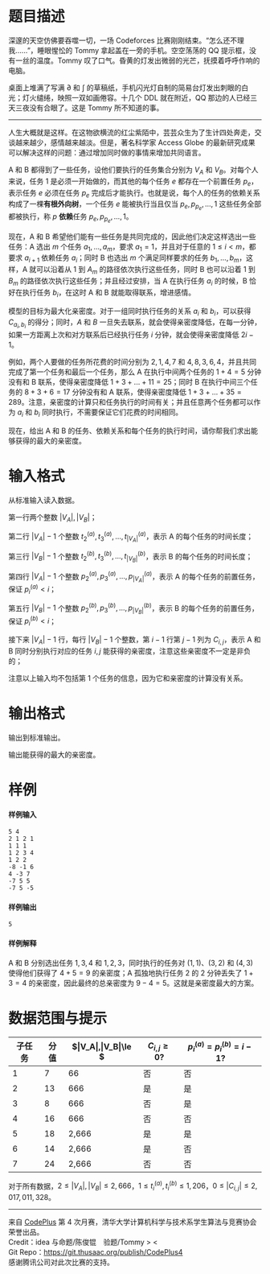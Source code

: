 
# 题目描述

深邃的天空仿佛要吞噬一切，一场 Codeforces 比赛刚刚结束。“怎么还不理我……”，睡眼惺忪的 Tommy 拿起盖在一旁的手机。空空荡荡的 QQ 提示框，没有一丝的温度。Tommy 叹了口气。昏黄的灯发出微弱的光芒，抚摸着呼呼作响的电脑。

桌面上堆满了写满 $\partial$ 和 $\int$ 的草稿纸，手机闪光灯自制的简易台灯发出刺眼的白光；灯火缱绻，映照一双如画倦容。十几个 DDL 就在附近，QQ 那边的人已经三天三夜没有合眼了。这是 Tommy 所不知道的事。

<hr>

人生大概就是这样。在这物欲横流的红尘紫陌中，芸芸众生为了生计四处奔走，交谈越来越少，感情越来越淡。但是，著名科学家 Access Globe 的最新研究成果可以解决这样的问题：通过增加同时做的事情来增加共同语言。

A 和 B 都得到了一些任务，设他们要执行的任务集合分别为 $V_A$ 和 $V_B$。对每个人来说，任务 $1$ 是必须一开始做的，而其他的每个任务 $e$ 都存在一个前置任务 $p_e$，表示任务 $e$ 必须在任务 $p_e$ 完成后才能执行。也就是说，每个人的任务的依赖关系构成了一棵**有根外向树**，一个任务 $e$ 能被执行当且仅当 $p_e,p_{p_{e}},...,1$ 这些任务全部都被执行，称 $p$ **依赖**任务 $p_e,p_{p_{e}},...,1$。

现在，A 和 B 希望他们能有一些任务是共同完成的，因此他们决定这样选出一些任务：A 选出 $m$ 个任务 $a_1,...,a_m$，要求 $a_1=1$，并且对于任意的 $1\le i<m$，都要求 $a_{i+1}$ 依赖任务 $a_i$；同时 B 也选出 $m$ 个满足同样要求的任务 $b_1,...,b_m$，这样，A 就可以沿着从 $1$ 到 $A_m$ 的路径依次执行这些任务，同时 B 也可以沿着 $1$ 到 $B_m$ 的路径依次执行这些任务；并且经过安排，当 A 在执行任务 $a_i$ 的时候，B 恰好在执行任务 $b_i$，在这时 A 和 B 就能取得联系，增进感情。

模型的目标为最大化亲密度。对于一组同时执行任务的关系 $a_i$ 和 $b_i$，可以获得 $C_{a_i,b_i}$ 的得分；同时，$A$ 和 $B$ 一旦失去联系，就会使得亲密度降低，在每一分钟，如果一方距离上次和对方联系后已经执行任务 $i$ 分钟，就会使得亲密度降低 $2i-1$。

例如，两个人要做的任务所花费的时间分别为 $2,1,4,7$ 和 $4,8,3,6,4$，并且共同完成了第一个任务和最后一个任务，那么 A 在执行中间两个任务的 $1+4=5$ 分钟没有和 B 联系，使得亲密度降低 $1+3+...+11=25$；同时 B 在执行中间三个任务的 $8+3+6=17$ 分钟没有和 A 联系，使得亲密度降低 $1+3+...+35=289$。注意，亲密度的计算只和任务执行的时间有关；并且任意两个任务都可以作为 $a_i$ 和 $b_i$ 同时执行，不需要保证它们花费的时间相同。

现在，给出 A 和 B 的任务、依赖关系和每个任务的执行时间，请你帮我们求出能够获得的最大的亲密度。

# 输入格式

从标准输入读入数据。

第一行两个整数 $|V_A|,|V_B|$；

第二行 $|V_A|-1$ 个整数 $t^{(a)}_{2},t^{(a)}_{3},...,t^{(a)}_{|V_A|}$，表示 A 的每个任务的时间长度；

第三行 $|V_B|-1$ 个整数 $t^{(b)}_{2},t^{(b)}_{3},...,t^{(b)}_{|V_B|}$，表示 B 的每个任务的时间长度；

第四行 $|V_A|-1$ 个整数 $p^{(a)}_{2},p^{(a)}_{3},...,p^{(a)}_{|V_A|}$，表示 A 的每个任务的前置任务，保证 $p^{(a)}_{i}< i$；

第五行 $|V_B|-1$ 个整数 $p^{(b)}_{2},p^{(b)}_{3},...,p^{(b)}_{|V_B|}$，表示 B 的每个任务的前置任务，保证 $p^{(b)}_{i}< i$；

接下来 $|V_A|-1$ 行，每行 $|V_B|-1$ 个整数，第 $i-1$ 行第 $j-1$ 列为 $C_{i,j}$，表示 A 和 B 同时分别执行对应的任务 $i, j$ 能获得的亲密度，注意这些亲密度不一定是非负的；

注意以上输入均不包括第 1 个任务的信息，因为它和亲密度的计算没有关系。

# 输出格式

输出到标准输出。

输出能获得的最大的亲密度。

# 样例

#### 样例输入

```plain
5 4
2 1 2 1
1 1 1
1 2 3 4
1 2 2
-8 -1 6
4 -3 7
-7 5 5
-7 5 -5

```



#### 样例输出

```plain
5

```


#### 样例解释

A 和 B 分别选出任务 $1,3,4$ 和 $1,2,3$，同时执行的任务对 $(1,1)$、$(3,2)$ 和 $(4,3)$ 使得他们获得了 $4+5=9$ 的亲密度；A 孤独地执行任务 $2$ 的 $2$ 分钟丢失了 $1+3=4$ 的亲密度，因此最终的总亲密度为 $9-4=5$。这就是亲密度最大的方案。

# 数据范围与提示

<!-- BEGIN: Migrated markdown table -->

| 子任务 | 分值 | $\|V_A\|,\|V_B\|\le $ | $C_{i,j}\ge 0$? | $p^{(a)}_i=p^{(b)}_i=i-1$? |
|-|-|-|-|-|
| 1 | 7 | 66 | 否 | 否 |
| 2 | 13 | 666 | 是 | 是 |
| 3 | 8 | 666 | 否 | 是 |
| 4 | 16 | 666 | 否 | 否 |
| 5 | 18 | 2,666 | 是 | 是 |
| 6 | 14 | 2,666 | 是 | 否 |
| 7 | 24 | 2,666 | 否 | 否 |

<!-- Migrated from original HTML table:
<table class="ui celled center aligned table"><thead><tr><th rowspan="1">子任务</th><th rowspan="1">分值</th><th rowspan="1">$|V_A|,|V_B|\le $ </th><th rowspan="1">$C_{i,j}\ge 0$?</th><th rowspan="1">$p^{(a)}_i=p^{(b)}_i=i-1$?</th></tr></thead><tbody><tr><td rowspan="1">1</td><td rowspan="1">7</td><td rowspan="1">66</td><td rowspan="1">否</td><td rowspan="1">否</td></tr><tr><td rowspan="1">2</td><td rowspan="1">13</td><td rowspan="3">666</td><td rowspan="1">是</td><td rowspan="2">是</td></tr><tr><td rowspan="1">3</td><td rowspan="1">8</td><td rowspan="2">否</td></tr><tr><td rowspan="1">4</td><td rowspan="1">16</td><td rowspan="1">否</td></tr><tr><td rowspan="1">5</td><td rowspan="1">18</td><td rowspan="3">2,666</td><td rowspan="2">是</td><td rowspan="1">是</td></tr><tr><td rowspan="1">6</td><td rowspan="1">14</td><td rowspan="2">否</td></tr><tr><td rowspan="1">7</td><td rowspan="1">24</td><td rowspan="1">否</td></tr></tbody></table>
-->

<!-- END: Migrated markdown table --> 

对于所有数据，$2\le |V_A|,|V_B|\le 2,666$，$1\le t^{(a)}_i,t^{(b)}_i\le 1,206$，$0\le |C_{i,j}|\le 2,017,011,328$。

<hr style='color: #ddd; margin-bottom: 1em'>

来自 [CodePlus](https://cp.thusaac.com/) 第 4 次月赛，清华大学计算机科学与技术系学生算法与竞赛协会 荣誉出品。  
Credit：idea 与命题/陈俊锟　验题/Tommy > <  
Git Repo：https://git.thusaac.org/publish/CodePlus4  
感谢腾讯公司对此次比赛的支持。


